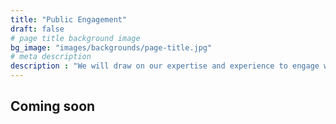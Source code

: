 ```yaml
---
title: "Public Engagement"
draft: false
# page title background image
bg_image: "images/backgrounds/page-title.jpg"
# meta description
description : "We will draw on our expertise and experience to engage with the various target groups, the general population, and policymakers in our research, providing new insights into the drivers of health issues and ensuring that our research remain relevant to society."
---
```


## Coming soon
